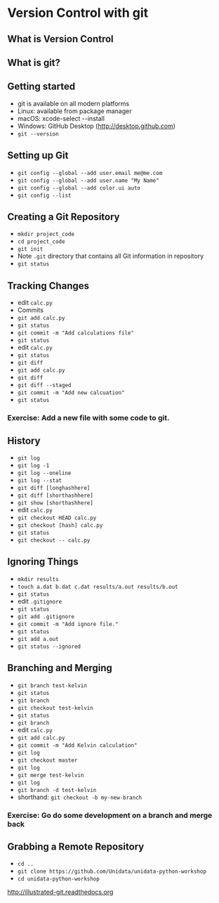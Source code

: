 # Version Control with git

## What is Version Control

## What is git?

## Getting started

- git is available on all modern platforms
- Linux: available from package manager
- macOS: xcode-select --install
- Windows: GitHub Desktop (http://desktop.github.com)
- `git --version`

## Setting up Git
- `git config --global --add user.email me@me.com`
- `git config --global --add user.name "My Name"`
- `git config --global --add color.ui auto`
- `git config --list`

## Creating a Git Repository
- `mkdir project_code`
- `cd project_code`
- `git init`
- Note `.git` directory that contains all Git information in repository
- `git status`

## Tracking Changes
- edit `calc.py`
- Commits
- `git add calc.py`
- `git status`
- `git commit -m "Add calculations file"`
- `git status`
- edit `calc.py`
- `git status`
- `git diff`
- `git add calc.py`
- `git diff`
- `git diff --staged`
- `git commit -m "Add new calcuation"`
- `git status`

### Exercise: Add a new file with some code to git.

## History
- `git log`
- `git log -1`
- `git log --oneline`
- `git log --stat`
- `git diff [longhashhere]`
- `git diff [shorthashhere]`
- `git show [shorthashhere]`
- edit `calc.py`
- `git checkout HEAD calc.py`
- `git checkout [hash] calc.py`
- `git status`
- `git checkout -- calc.py`

## Ignoring Things
- `mkdir results`
- `touch a.dat b.dat c.dat results/a.out results/b.out`
- `git status`
- edit `.gitignore`
- `git status`
- `git add .gitignore`
- `git commit -m "Add ignore file."`
- `git status`
- `git add a.out`
- `git status --ignored`

## Branching and Merging
- `git branch test-kelvin`
- `git status`
- `git branch`
- `git checkout test-kelvin`
- `git status`
- `git branch`
- edit `calc.py`
- `git add calc.py`
- `git commit -m "Add Kelvin calculation"`
- `git log`
- `git checkout master`
- `git log`
- `git merge test-kelvin`
- `git log`
- `git branch -d test-kelvin`
- shorthand: `git checkout -b my-new-branch`

### Exercise: Go do some development on a branch and merge back

## Grabbing a Remote Repository
- `cd ..`
- `git clone https://github.com/Unidata/unidata-python-workshop`
- `cd unidata-python-workshop`

http://illustrated-git.readthedocs.org
